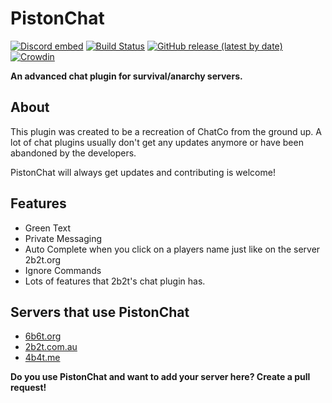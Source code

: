 # PistonChat
[![Discord embed](https://discordapp.com/api/guilds/739784741124833301/embed.png)](https://discord.gg/CDrcxzH)
[![Build Status](https://ci.codemc.io/buildStatus/icon?job=AlexProgrammerDE%2FPistonChat)](https://ci.codemc.io/job/AlexProgrammerDE/job/PistonChat/)
[![GitHub release (latest by date)](https://img.shields.io/github/v/release/AlexProgrammerDE/PistonChat)](https://github.com/AlexProgrammerDE/PistonChat/releases)
[![Crowdin](https://badges.crowdin.net/pistonchat/localized.svg)](https://crowdin.com/project/pistonchat)

**An advanced chat plugin for survival/anarchy servers.**

## About
This plugin was created to be a recreation of ChatCo from the ground up.
A lot of chat plugins usually don't get any updates anymore or have been abandoned by the developers. 

PistonChat will always get updates and contributing is welcome!

## Features
* Green Text
* Private Messaging
* Auto Complete when you click on a players name just like on the server 2b2t.org
* Ignore Commands
* Lots of features that 2b2t's chat plugin has.

## Servers that use PistonChat
* [6b6t.org](https://www.6b6t.org)
* [2b2t.com.au](https://namemc.com/server/2b2t.com.au)
* [4b4t.me](https://namemc.com/server/4b4t.me)

**Do you use PistonChat and want to add your server here? Create a pull request!**

